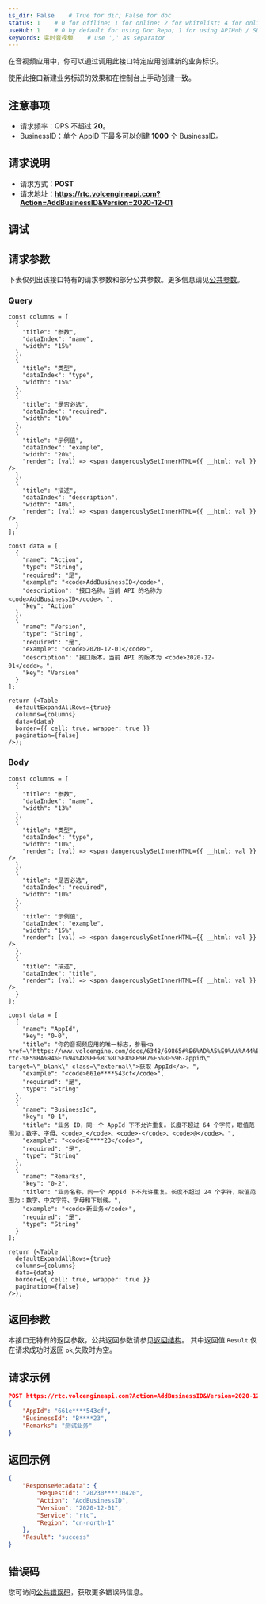 ```yaml
---
is_dir: False    # True for dir; False for doc
status: 1    # 0 for offline; 1 for online; 2 for whitelist; 4 for online but hidden in TOC
useHub: 1    # 0 by default for using Doc Repo; 1 for using APIHub / SDKHub.
keywords: 实时音视频    # use ',' as separator
---
```


在音视频应用中，你可以通过调用此接口特定应用创建新的业务标识。

使用此接口新建业务标识的效果和在控制台上手动创建一致。
## 注意事项
- 请求频率：QPS 不超过 **20**。
- BusinessID：单个 AppID 下最多可以创建 **1000** 个 BusinessID。
## 请求说明
- 请求方式：**POST**
- 请求地址：**https://rtc.volcengineapi.com?Action=AddBusinessID&Version=2020-12-01**
## 调试

<APILink link="https://api.volcengine.com/api-explorer/debug?action=AddBusinessID&serviceCode=rtc&version=2020-12-01&groupName=" />

## 请求参数
下表仅列出该接口特有的请求参数和部分公共参数。更多信息请见[公共参数](1178321)。
### Query
```mixin-react
const columns = [
  {
    "title": "参数",
    "dataIndex": "name",
    "width": "15%"
  },
  {
    "title": "类型",
    "dataIndex": "type",
    "width": "15%"
  },
  {
    "title": "是否必选",
    "dataIndex": "required",
    "width": "10%"
  },
  {
    "title": "示例值",
    "dataIndex": "example",
    "width": "20%",
    "render": (val) => <span dangerouslySetInnerHTML={{ __html: val }} />
  },
  {
    "title": "描述",
    "dataIndex": "description",
    "width": "40%",
    "render": (val) => <span dangerouslySetInnerHTML={{ __html: val }} />
  }
];
    
const data = [
  {
    "name": "Action",
    "type": "String",
    "required": "是",
    "example": "<code>AddBusinessID</code>",
    "description": "接口名称。当前 API 的名称为 <code>AddBusinessID</code>。",
    "key": "Action"
  },
  {
    "name": "Version",
    "type": "String",
    "required": "是",
    "example": "<code>2020-12-01</code>",
    "description": "接口版本。当前 API 的版本为 <code>2020-12-01</code>。",
    "key": "Version"
  }
];

return (<Table
  defaultExpandAllRows={true}
  columns={columns}
  data={data}
  border={{ cell: true, wrapper: true }}
  pagination={false}
/>);
```
### Body
```mixin-react
const columns = [
  {
    "title": "参数",
    "dataIndex": "name",
    "width": "13%"
  },
  {
    "title": "类型",
    "dataIndex": "type",
    "width": "10%",
    "render": (val) => <span dangerouslySetInnerHTML={{ __html: val }} />
  },
  {
    "title": "是否必选",
    "dataIndex": "required",
    "width": "10%"
  },
  {
    "title": "示例值",
    "dataIndex": "example",
    "width": "15%",
    "render": (val) => <span dangerouslySetInnerHTML={{ __html: val }} />
  },
  {
    "title": "描述",
    "dataIndex": "title",
    "render": (val) => <span dangerouslySetInnerHTML={{ __html: val }} />
  }
];
    
const data = [
  {
    "name": "AppId",
    "key": "0-0",
    "title": "你的音视频应用的唯一标志，参看<a href=\"https://www.volcengine.com/docs/6348/69865#%E6%AD%A5%E9%AA%A44%EF%BC%9A%E5%88%9B%E5%BB%BA-rtc-%E5%BA%94%E7%94%A8%EF%BC%8C%E8%8E%B7%E5%8F%96-appid\" target=\"_blank\" class=\"external\">获取 AppId</a>。",
    "example": "<code>661e****543cf</code>",
    "required": "是",
    "type": "String"
  },
  {
    "name": "BusinessId",
    "key": "0-1",
    "title": "业务 ID，同一个 AppId 下不允许重复。长度不超过 64 个字符，取值范围为：数字、字母、<code>_</code>、<code>-</code>、<code>@</code>。",
    "example": "<code>B****23</code>",
    "required": "是",
    "type": "String"
  },
  {
    "name": "Remarks",
    "key": "0-2",
    "title": "业务名称，同一个 AppId 下不允许重复。长度不超过 24 个字符，取值范围为：数字、中文字符、字母和下划线。",
    "example": "<code>新业务</code>",
    "required": "是",
    "type": "String"
  }
];

return (<Table
  defaultExpandAllRows={true}
  columns={columns}
  data={data}
  border={{ cell: true, wrapper: true }}
  pagination={false}
/>);
```
## 返回参数
本接口无特有的返回参数，公共返回参数请参见[返回结构](1178322)。
其中返回值 `Result` 仅在请求成功时返回 `ok`,失败时为空。
## 请求示例
```json
POST https://rtc.volcengineapi.com?Action=AddBusinessID&Version=2020-12-01
{
    "AppId": "661e****543cf",
    "BusinessId": "B****23",
    "Remarks": "测试业务"
}
```
## 返回示例
```json
{
    "ResponseMetadata": {
        "RequestId": "20230****10420",
        "Action": "AddBusinessID",
        "Version": "2020-12-01",
        "Service": "rtc",
        "Region": "cn-north-1"
    },
    "Result": "success"
}
```

## 错误码
您可访问[公共错误码](https://www.volcengine.com/docs/6348/70426)，获取更多错误码信息。
<div data-source="api-doc-hub" style="display: none"></div>
